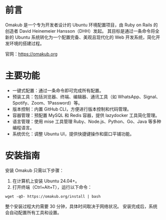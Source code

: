 # 前言
Omakub 是一个专为开发者设计的 Ubuntu 环境配置项目，由 Ruby on Rails 的创造者 David Heinemeier Hansson（DHH）发起。
其目标是通过一条命令将全新的 Ubuntu 系统转化为一个配置完备、美观且现代化的 Web 开发系统，简化开发环境的搭建过程。

官网：https://omakub.org


# 主要功能
- 一键式配置：通过一条命令即可完成所有配置。
- 预装工具：包括浏览器、终端、编辑器、通讯工具（如 WhatsApp、Signal、Spotify、Zoom、1Password）等。
- 版本控制：内置 GitHub CLI，方便进行版本控制和代码管理。
- 容器管理：预配置 MySQL 和 Redis 容器，提供 lazydocker 工具简化管理。
- 语言管理：使用 mise 工具管理 Ruby、Node.js、Python、Go、Java 等多种编程语言。
- 系统优化：调整 Ubuntu UI，提供快捷键操作和窗口平铺功能。

# 安装指南
安装 Omakub 只需以下步骤：

1. 在计算机上安装 Ubuntu 24.04+。
2. 打开终端（Ctrl+Alt+T），运行以下命令：
```
wget -qO- https://omakub.org/install | bash
```
整个安装过程大约需要 30 分钟，具体时间取决于网络状况。
安装完成后，系统会自动配置所有工具和设置。